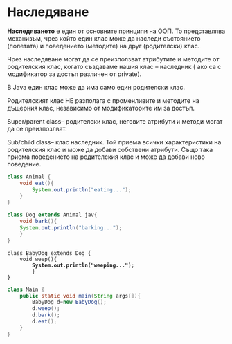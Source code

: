 # Наследяване

**Наследяването** е един от основните принципи на ООП. То представлява механизъм, чрез който един клас може да наследи състоянието (полетата) и поведението (методите) на друг (родителски) клас.&#x20;

Чрез наследяване могат да се преизползват атрибутите и методите от родителския клас, когато създаваме нашия клас – наследник ( ако са с модификатор за достъп различен от private).

В Java един клас може да има само един родителски клас.

Родителският клас НЕ разполага с променливите и методите на дъщерния клас, независимо от модификаторите им за достъп.

Super/parent class– родителски клас, неговите атрибути и методи могат да се преизпозлват.

Sub/child class– клас наследник. Той приема всички характеристики на родителския клас и може да добави собствени атрибути. Също така приема поведението на родителския клас и може да добави ново поведение.

```java
class Animal { 
    void eat(){
        System.out.println("eating...");
    } 
} 
```

```java
class Dog extends Animal jav{ 
    void bark(){
    System.out.println("barking...");
    } 
}
```

<pre class="language-java" data-title="BabyDog.java" data-line-numbers><code class="lang-java">class BabyDog extends Dog { 
    void weep(){
<strong>        System.out.println("weeping...");
</strong>        } 
}
</code></pre>


```java
class Main { 
    public static void main(String args[]){ 
        BabyDog d=new BabyDog(); 
        d.weep(); 
        d.bark(); 
        d.eat(); 
    }
} 
```
